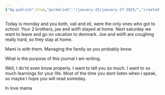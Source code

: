```yaml
---
{"dg-publish":true,"permalink":"/january-25/january-27-2025/","created":"2025-01-27T15:51:00.967+01:00","updated":"2025-01-27T16:05:33.581+01:00"}
---
```


Today is monday and you both, vali and eli, were the only ones who got to school. Your 2 brothers, joe and wölfi stayed at home. Next saturday we want to leave and go on vacation to denmark. Joe and wölfi are coughing really hard, so they stay at home.

Mami is with them. Managing the family as you probably know. 

What is the purpose of this journal I am writing. 

Well, I do'nt even know properly. I want to tell you so much. I want to so much learnings for your life. Most of the time you dont listen when I speak, so maybe I hope you will read someday. 

In love mama